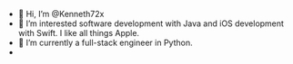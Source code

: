 - 👋 Hi, I’m @Kenneth72x
- 👀 I’m interested software development with Java and iOS development with Swift. I like all things Apple.  
- 🌱 I’m currently a full-stack engineer in Python. 
-

<!---
Kenneth72x/Kenneth72x is a ✨ special ✨ repository because its `README.md` (this file) appears on your GitHub profile.
You can click the Preview link to take a look at your changes.
--->
